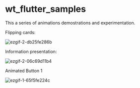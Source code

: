 # wt_flutter_samples

This a series of animations demostrations and experimentation.

Flipping cards:

![ezgif-2-db25fe286b](https://github.com/hydev777/wt-flutter-samples/assets/84458390/393d2d14-e968-4b00-a747-17a217f3906b)

Information presentation:

![ezgif-2-06c69d11b4](https://github.com/hydev777/wt-flutter-samples/assets/84458390/97b06f83-b6e6-45dc-8e7b-dff563a5ce40)

Animated Button 1

![ezgif-1-65f5fe224c](https://github.com/hydev777/wt-flutter-samples/assets/84458390/32d9e734-79a6-4186-b407-2da1cdce1e8f)


